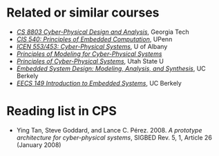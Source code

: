 # Related or similar courses

* [*CS 8803 Cyber-Physical Design and Analysis*](http://www.feron.org/Eric/OMSCS-CyberPhysicalSystems/page.html), Georgia Tech
* [*CIS 540: Principles of Embedded Computation*](https://www.seas.upenn.edu/~cis540/), UPenn
* [*ICEN 553/453: Cyber-Physical Systems*](https://www.albany.edu/faculty/dsaha/teach/2018Fall_CEN553/2018Fall_CEN553.html), U of Albany
* [*Principles of Modeling for Cyber-Physical Systems*](https://linklab-uva.github.io/modeling_cps/)
* [*Principles of Cyber-Physical Systems*](https://engineering.usu.edu/ece/news/main-feed/2017/principles-cyber-physical-systems.pdf), Utah State U
* [*Embedded System Design: Modeling, Analysis, and Synthesis*](https://bcourses.berkeley.edu/courses/1297954), UC Berkely
* [*EECS 149 Introduction to Embedded Systems*](https://ptolemy.berkeley.edu/projects/chess/eecs149/index.html), UC Berkely

# Reading list in CPS

* Ying Tan, Steve Goddard, and Lance C. Pérez. 2008. *A prototype architecture for cyber-physical systems*, SIGBED Rev. 5, 1, Article 26 (January 2008)

